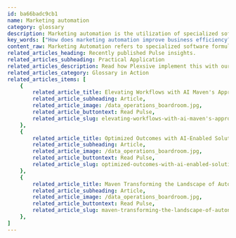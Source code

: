 ```yaml
---
id: ba66badc9cb1
name: Marketing automation
category: glossary
description: Marketing automation is the utilization of specialized software to automate and optimize repetitive marketing tasks, enhancing efficiency, productivity, and enabling refined strategy through robust analytics, customizable to business needs for improved performance.
key_words: ["How does marketing automation improve business efficiency?", "What are the benefits of integrating marketing automation into sales operations?", "Which tasks can marketing automation handle in digital marketing?", "How can small businesses leverage marketing automation?", "What is the role of analytics in marketing automation?", "How does marketing automation save time and reduce costs?", "Can marketing automation be customized for industry-specific needs?", "What repetitive tasks can be automated using marketing technology?", "How does marketing automation enhance customer communication?", "What strategic advantages does marketing automation offer businesses?"]
content_raw: Marketing Automation refers to specialized software formulated to systematize, coordinate and evaluate the performance of marketing undertakings. It is a transformative solution integrated by astute marketing sectors to automate activities that are repetitive by nature. Renowned examples include email campaigns, social media postings, and certain website actions. The role of marketing automation technology is to simplify these tasks, thus improving efficiency and productivity. When exploring the business advantages of marketing automation, the most significant ones lie in its capacity to refine and accelerate both marketing and sales operations. It does this by taking charge of monotonous, labour-intensive procedures through automation. The result is a substantial reduction in time spent on these tasks, thus decreasing costs while boosting output. Modern companies, regardless of their size, can reap significant benefits from the integration of marketing automation. Every business activity, from client communication to campaign implementation, can be optimized. Aided by the robust analytical capabilities of marketing automation, businesses can assess and improve their marketing strategies based on tangible data. Furthermore, these solutions are highly customizable and scalable, allowing operations to be tailored to specific business needs and progressively enhanced as the company grows. By delegating repetitive duties to automated technology, businesses can direct more resources towards strategic planning and creative thinking. At Maven Technologies, we believe that marketing automation is a key player in the quest for optimal productivity and efficiency. This tool unlocks the power of modern technology, allowing organizations to benefit from reduced operational costs and improved business performance, making it an essential component in the modern digital marketplace. Harness the potential of elite technology, expertly implemented by seasoned professionals, and witness the transformation in your business's productivity.
related_articles_heading: Recently published Pulse insights.
related_articles_subheading: Practical Application
related_articles_description: Read how Plexsive implement this with our clients.
related_articles_category: Glossary in Action
related_articles_items: [
	{
		related_article_title: Elevating Workflows with AI Maven's Approach,
		related_article_subheading: Article,
		related_article_image: /data_operations_boardroom.jpg,
		related_article_buttontext: Read Pulse,
		related_article_slug: elevating-workflows-with-ai-maven's-approach
	},
	{
		related_article_title: Optimized Outcomes with AI-Enabled Solutions,
		related_article_subheading: Article,
		related_article_image: /data_operations_boardroom.jpg,
		related_article_buttontext: Read Pulse,
		related_article_slug: optimized-outcomes-with-ai-enabled-solutions
	},
	{
		related_article_title: Maven Transforming the Landscape of Autonomous Vehicles,
		related_article_subheading: Article,
		related_article_image: /data_operations_boardroom.jpg,
		related_article_buttontext: Read Pulse,
		related_article_slug: maven-transforming-the-landscape-of-autonomous-vehicles
	},
]
---
```


